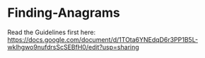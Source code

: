 # Finding-Anagrams
Read the Guidelines first here: https://docs.google.com/document/d/1TOta6YNEdqD6r3PP1B5L-wklhgwo9nufdrsScSEBfH0/edit?usp=sharing
